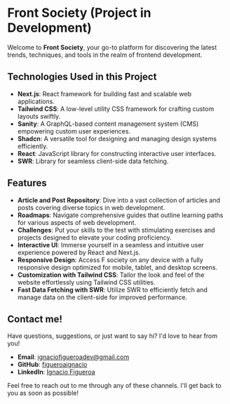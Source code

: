 # Front Society (Project in Development)

Welcome to **Front Society**, your go-to platform for discovering the latest trends, techniques, and tools in the realm of frontend development.

## Technologies Used in this Project

- **Next.js**: React framework for building fast and scalable web applications.
- **Tailwind CSS**: A low-level utility CSS framework for crafting custom layouts swiftly.
- **Sanity**: A GraphQL-based content management system (CMS) empowering custom user experiences.
- **Shadcn**: A versatile tool for designing and managing design systems efficiently.
- **React**: JavaScript library for constructing interactive user interfaces.
- **SWR**: Library for seamless client-side data fetching.

## Features

- **Article and Post Repository**: Dive into a vast collection of articles and posts covering diverse topics in web development.
- **Roadmaps**: Navigate comprehensive guides that outline learning paths for various aspects of web development.
- **Challenges**: Put your skills to the test with stimulating exercises and projects designed to elevate your coding proficiency.
- **Interactive UI**: Immerse yourself in a seamless and intuitive user experience powered by React and Next.js.
- **Responsive Design**: Access F society on any device with a fully responsive design optimized for mobile, tablet, and desktop screens.
- **Customization with Tailwind CSS**: Tailor the look and feel of the website effortlessly using Tailwind CSS utilities.
- **Fast Data Fetching with SWR**: Utilize SWR to efficiently fetch and manage data on the client-side for improved performance.

## Contact me!

Have questions, suggestions, or just want to say hi? I'd love to hear from you!

- **Email**: [ignaciofigueroadev@gmail.com](mailto:ignaciofigueroadev@gmail.com)
- **GitHub**: [figueroaignacio](https://github.com/figueroaignacio/)
- **LinkedIn**: [Ignacio Figueroa](https://www.linkedin.com/in/ignacio-figueroa-0a1ba0263)

Feel free to reach out to me through any of these channels. I'll get back to you as soon as possible!
